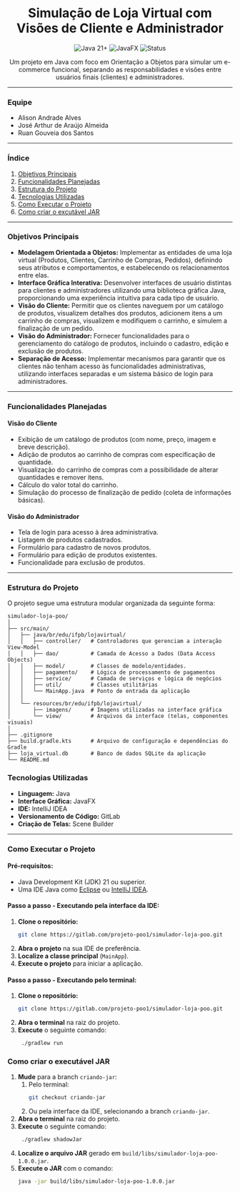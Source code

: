 <div align="center">
 <h1>Simulação de Loja Virtual com Visões de Cliente e Administrador</h1>
<p>
   <img src="https://img.shields.io/badge/Java-21%2B-blue?style=for-the-badge&logo=java" alt="Java 21+">
   <img src="https://img.shields.io/badge/JavaFX-Framework-orange?style=for-the-badge&logo=openjfx" alt="JavaFX">
   <img src="https://img.shields.io/badge/Status-Concluído-green?style=for-the-badge" alt="Status">
 </p>
</div>

<p align="center">
 Um projeto em Java com foco em Orientação a Objetos para simular um e-commerce funcional, separando as responsabilidades e visões entre usuários finais (clientes) e administradores.
</p>

---

### **Equipe**

<ul>
 <li>Alison Andrade Alves</li>
 <li>José Arthur de Araújo Almeida</li>
 <li>Ruan Gouveia dos Santos</li>
</ul>

---

### **Índice**

1. [Objetivos Principais](#objetivos-principais)
2. [Funcionalidades Planejadas](#funcionalidades-planejadas)
3. [Estrutura do Projeto](#estrutura-do-projeto)
4. [Tecnologias Utilizadas](#tecnologias-utilizadas)
5. [Como Executar o Projeto](#como-executar-o-projeto)
6. [Como criar o excutável JAR](#como-criar-o-executável-jar)

---

### **Objetivos Principais**

<ul>
 <li>
   <strong>Modelagem Orientada a Objetos:</strong> Implementar as entidades de uma loja virtual (Produtos, Clientes, Carrinho de Compras, Pedidos), definindo seus atributos e comportamentos, e estabelecendo os relacionamentos entre elas.
 </li>
 <li>
   <strong>Interface Gráfica Interativa:</strong> Desenvolver interfaces de usuário distintas para clientes e administradores utilizando uma biblioteca gráfica Java, proporcionando uma experiência intuitiva para cada tipo de usuário.
 </li>
 <li>
   <strong>Visão do Cliente:</strong> Permitir que os clientes naveguem por um catálogo de produtos, visualizem detalhes dos produtos, adicionem itens a um carrinho de compras, visualizem e modifiquem o carrinho, e simulem a finalização de um pedido.
 </li>
 <li>
   <strong>Visão do Administrador:</strong> Fornecer funcionalidades para o gerenciamento do catálogo de produtos, incluindo o cadastro, edição e exclusão de produtos.
 </li>
 <li>
   <strong>Separação de Acesso:</strong> Implementar mecanismos para garantir que os clientes não tenham acesso às funcionalidades administrativas, utilizando interfaces separadas e um sistema básico de login para administradores.
 </li>
</ul>

---

### **Funcionalidades Planejadas**

#### **Visão do Cliente**

<ul>
 <li>Exibição de um catálogo de produtos (com nome, preço, imagem e breve descrição).</li>
 <li>Adição de produtos ao carrinho de compras com especificação de quantidade.</li>
 <li>Visualização do carrinho de compras com a possibilidade de alterar quantidades e remover itens.</li>
 <li>Cálculo do valor total do carrinho.</li>
 <li>Simulação do processo de finalização de pedido (coleta de informações básicas).</li>
</ul>

#### **Visão do Administrador**

<ul>
 <li>Tela de login para acesso à área administrativa.</li>
 <li>Listagem de produtos cadastrados.</li>
 <li>Formulário para cadastro de novos produtos.</li>
 <li>Formulário para edição de produtos existentes.</li>
 <li>Funcionalidade para exclusão de produtos.</li>
</ul>

---

### **Estrutura do Projeto**
O projeto segue uma estrutura modular organizada da seguinte forma:


```text
simulador-loja-poo/
│
├── src/main/
│   ├── java/br/edu/ifpb/lojavirtual/
│   │   ├── controller/   # Controladores que gerenciam a interação View-Model
│   │   ├── dao/          # Camada de Acesso a Dados (Data Access Objects)
│   │   ├── model/        # Classes de modelo/entidades.
│   │   ├── pagamento/    # Lógica de processamento de pagamentos
│   │   ├── service/      # Camada de serviços e lógica de negócios
│   │   ├── util/         # Classes utilitárias
│   │   └── MainApp.java  # Ponto de entrada da aplicação
│   │
│   └── resources/br/edu/ifpb/lojavirtual/
│       ├── imagens/      # Imagens utilizadas na interface gráfica
│       └── view/         # Arquivos da interface (telas, componentes visuais)
│
├── .gitignore
├── build.gradle.kts      # Arquivo de configuração e dependências do Gradle
├── loja_virtual.db       # Banco de dados SQLite da aplicação
└── README.md
```
### **Tecnologias Utilizadas**

<ul>
 <li><strong>Linguagem:</strong> Java</li>
 <li><strong>Interface Gráfica:</strong> JavaFX</li>
 <li><strong>IDE:</strong>  IntelliJ IDEA</li>
 <li><strong>Versionamento de Código:</strong> GitLab</li>
 <li><strong>Criação de Telas:</strong> Scene Builder</li>

</ul>

---

### **Como Executar o Projeto**

#### **Pré-requisitos:**
*   Java Development Kit (JDK) 21 ou superior.
*   Uma IDE Java como <a href="https://www.eclipse.org/">Eclipse</a> ou <a href="https://www.jetbrains.com/idea/">IntelliJ IDEA</a>.


#### **Passo a passo - Executando pela interface da IDE:**

1. **Clone o repositório:**
   ```sh
   git clone https://gitlab.com/projeto-poo1/simulador-loja-poo.git
   ```
2.  **Abra o projeto** na sua IDE de preferência.
3.  **Localize a classe principal** (`MainApp`).
4.  **Execute o projeto** para iniciar a aplicação.

#### **Passo a passo - Executando pelo terminal:**
1. **Clone o repositório:**
   ```sh
   git clone https://gitlab.com/projeto-poo1/simulador-loja-poo.git
   ```
2.  **Abra o terminal** na raiz do projeto.
3. **Execute** o seguinte comando:
   ```sh
    ./gradlew run
   ```
### **Como criar o executável JAR**
1. **Mude** para a branch `criando-jar`:
   1. Pelo terminal:
      ```sh
      git checkout criando-jar
      ```
   2. Ou pela interface da IDE, selecionando a branch `criando-jar`.
2. **Abra o terminal** na raiz do projeto.
3. **Execute** o seguinte comando:
   ```sh
    ./gradlew shadowJar
   ```
4. **Localize o arquivo JAR** gerado em `build/libs/simulador-loja-poo-1.0.0.jar`.
5. **Execute o JAR** com o comando:
   ```sh
   java -jar build/libs/simulador-loja-poo-1.0.0.jar
   ```

